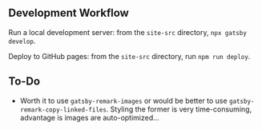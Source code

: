 
## Development Workflow

Run a local development server: from the `site-src` directory, `npx gatsby develop`.

Deploy to GitHub pages: from the `site-src` directory, run `npm run deploy`. 

## To-Do

- Worth it to use `gatsby-remark-images` or would be better to use `gatsby-remark-copy-linked-files`. Styling the former is very time-consuming, advantage is images are auto-optimized...